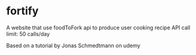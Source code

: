 # fortify
A website that use foodToFork api to produce user cooking recipe
API call limit: 50 calls/day

Based on a tutorial by Jonas Schmedtmann on udemy
